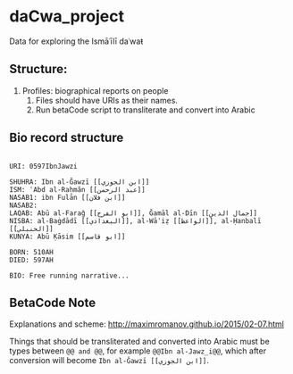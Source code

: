 # daCwa_project

Data for exploring the Ismāʿīlī daʿwaŧ 

## Structure:

1. Profiles: biographical reports on people
	1. Files should have URIs as their names.
	2. Run betaCode script to transliterate and convert into Arabic


## Bio record structure

```

URI: 0597IbnJawzi

SHUHRA: Ibn al-Ǧawzī [[ابن الجوزي]]
ISM: ʿAbd al-Raḥmãn [[عبد الرحمن]]
NASAB1: ibn Fulān [[ابن فلان]]
NASAB2:
LAQAB: Abū al-Faraǧ [[ابو الفرج]], Ǧamāl al-Dīn [[جمال الدين]]
NISBA: al-Baġdādī [[البغدادي]], al-Wāʿiẓ [[الواعظ]], al-Ḥanbalī [[الحنبلي]]
KUNYA: Abū Ḳāsim [[ابو قاسم]] 

BORN: 510AH
DIED: 597AH

BIO: Free running narrative... 

```

## BetaCode Note

Explanations and scheme: http://maximromanov.github.io/2015/02-07.html

Things that should be transliterated and converted into Arabic must be types between `@@ and @@`, for example `@@Ibn al-Jawz_i@@`, which after conversion will become `Ibn al-Ǧawzī [[ابن الجوزي]]`.
